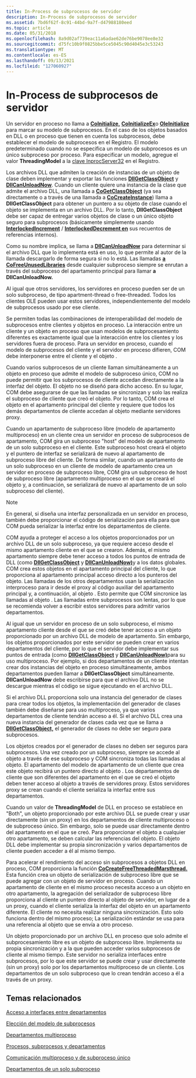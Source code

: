 ```yaml
---
title: In-Process de subprocesos de servidor
description: In-Process de subprocesos de servidor
ms.assetid: 7bd6f62f-8c91-44bd-9a7f-d47988180eed
ms.topic: article
ms.date: 05/31/2018
ms.openlocfilehash: 8a9d02af739eac11a6adae62de76be9078ee8e32
ms.sourcegitcommit: d75fc10b9f0825bbe5ce5045c90d4045e3c53243
ms.translationtype: MT
ms.contentlocale: es-ES
ms.lasthandoff: 09/13/2021
ms.locfileid: "127060927"
---
```

# <a name="in-process-server-threading-issues"></a>In-Process de subprocesos de servidor

Un servidor en proceso no llama a [**CoInitialize,**](/windows/desktop/api/Objbase/nf-objbase-coinitialize) [**CoInitializeEx**](/windows/desktop/api/combaseapi/nf-combaseapi-coinitializeex)o [**OleInitialize**](/windows/desktop/api/Ole2/nf-ole2-oleinitialize) para marcar su modelo de subprocesos. En el caso de los objetos basados en DLL o en proceso que tienen en cuenta los subprocesos, debe establecer el modelo de subprocesos en el Registro. El modelo predeterminado cuando no se especifica un modelo de subprocesos es un único subproceso por proceso. Para especificar un modelo, agregue el valor **ThreadingModel** a la [clave InprocServer32](inprocserver32.md) en el Registro.

Los archivos DLL que admiten la creación de instancias de un objeto de clase deben implementar y exportar las funciones [**DllGetClassObject**](/windows/desktop/api/combaseapi/nf-combaseapi-dllgetclassobject) y [**DllCanUnloadNow**](/windows/desktop/api/combaseapi/nf-combaseapi-dllcanunloadnow). Cuando un cliente quiere una instancia de la clase que admite el archivo DLL, una llamada a [**CoGetClassObject**](/windows/desktop/api/combaseapi/nf-combaseapi-cogetclassobject) (ya sea directamente o a través de una llamada a [**CoCreateInstance**](/windows/desktop/api/combaseapi/nf-combaseapi-cocreateinstance)) llama a **DllGetClassObject** para obtener un puntero a su objeto de clase cuando el objeto se implementa en un archivo DLL. Por lo tanto, **DllGetClassObject** debe ser capaz de entregar varios objetos de clase o un único objeto seguro para subprocesos (básicamente simplemente usando [**InterlockedIncrement**](/windows/win32/api/winnt/nf-winnt-interlockedincrement) / [**InterlockedDecrement en**](/windows/desktop/api/winbase/nf-winbase-interlockeddecrement) sus recuentos de referencias internos).

Como su nombre implica, se llama a [**DllCanUnloadNow**](/windows/desktop/api/combaseapi/nf-combaseapi-dllcanunloadnow) para determinar si el archivo DLL que lo implementa está en uso, lo que permite al autor de la llamada descargarlo de forma segura si no lo está. Las llamadas [**a CoFreeUnusedLibraries**](/windows/desktop/api/combaseapi/nf-combaseapi-cofreeunusedlibraries) desde cualquier subproceso siempre se enrutan a través del subproceso del apartamento principal para llamar **a DllCanUnloadNow.**

Al igual que otros servidores, los servidores en proceso pueden ser de un solo subproceso, de tipo apartment-thread o free-threaded. Todos los clientes OLE pueden usar estos servidores, independientemente del modelo de subprocesos usado por ese cliente.

Se permiten todas las combinaciones de interoperabilidad del modelo de subprocesos entre clientes y objetos en proceso. La interacción entre un cliente y un objeto en proceso que usan modelos de subprocesamiento diferentes es exactamente igual que la interacción entre los clientes y los servidores fuera de proceso. Para un servidor en proceso, cuando el modelo de subprocesos del cliente y el servidor en proceso difieren, COM debe interponerse entre el cliente y el objeto .

Cuando varios subprocesos de un cliente llaman simultáneamente a un objeto en proceso que admite el modelo de subproceso único, COM no puede permitir que los subprocesos de cliente accedan directamente a la interfaz del objeto. El objeto no se diseñó para dicho acceso. En su lugar, COM debe asegurarse de que las llamadas se sincronizan y solo las realiza el subproceso de cliente que creó el objeto. Por lo tanto, COM crea el objeto en el apartamento principal del cliente y requiere que todos los demás departamentos de cliente accedan al objeto mediante servidores proxy.

Cuando un apartamento de subproceso libre (modelo de apartamento multiproceso) en un cliente crea un servidor en proceso de subprocesos de apartamento, COM gira un subproceso "host" del modelo de apartamento de un solo subproceso en el cliente. Este subproceso host creará el objeto y el puntero de interfaz se serializará de nuevo al apartamento de subproceso libre del cliente. De forma similar, cuando un apartamento de un solo subproceso en un cliente de modelo de apartamento crea un servidor en proceso de subproceso libre, COM gira un subproceso de host de subproceso libre (apartamento multiproceso en el que se creará el objeto y, a continuación, se serializará de nuevo al apartamento de un solo subproceso del cliente).

> [!Note]  
> En general, si diseña una interfaz personalizada en un servidor en proceso, también debe proporcionar el código de serialización para ella para que COM pueda serializar la interfaz entre los departamentos de cliente.

 

COM ayuda a proteger el acceso a los objetos proporcionados por un archivo DLL de un solo subproceso, ya que requiere acceso desde el mismo apartamento cliente en el que se crearon. Además, el mismo apartamento siempre debe tener acceso a todos los puntos de entrada de DLL (como [**DllGetClassObject**](/windows/desktop/api/combaseapi/nf-combaseapi-dllgetclassobject) y [**DllCanUnloadNow)**](/windows/desktop/api/combaseapi/nf-combaseapi-dllcanunloadnow)y a los datos globales. COM crea estos objetos en el apartamento principal del cliente, lo que proporciona al apartamento principal acceso directo a los punteros del objeto. Las llamadas de los otros departamentos usan la serialización interproceso para ir desde el proxy al código auxiliar del apartamento principal y, a continuación, al objeto . Esto permite que COM sincronice las llamadas al objeto . Las llamadas entre subprocesos son lentas, por lo que se recomienda volver a escribir estos servidores para admitir varios departamentos.

Al igual que un servidor en proceso de un solo subproceso, el mismo apartamento cliente desde el que se creó debe tener acceso a un objeto proporcionado por un archivo DLL de modelo de apartamento. Sin embargo, los objetos proporcionados por este servidor se pueden crear en varios departamentos del cliente, por lo que el servidor debe implementar sus puntos de entrada (como [**DllGetClassObject**](/windows/desktop/api/combaseapi/nf-combaseapi-dllgetclassobject) y [**DllCanUnloadNow)**](/windows/desktop/api/combaseapi/nf-combaseapi-dllcanunloadnow)para su uso multiproceso. Por ejemplo, si dos departamentos de un cliente intentan crear dos instancias del objeto en proceso simultáneamente, ambos departamentos pueden llamar a **DllGetClassObject** simultáneamente. **DllCanUnloadNow** debe escribirse para que el archivo DLL no se descargue mientras el código se sigue ejecutando en el archivo DLL.

Si el archivo DLL proporciona solo una instancia del generador de clases para crear todos los objetos, la implementación del generador de clases también debe diseñarse para uso multiproceso, ya que varios departamentos de cliente tendrán acceso a él. Si el archivo DLL crea una nueva instancia del generador de clases cada vez que se llama a [**DllGetClassObject,**](/windows/desktop/api/combaseapi/nf-combaseapi-dllgetclassobject) el generador de clases no debe ser seguro para subprocesos.

Los objetos creados por el generador de clases no deben ser seguros para subprocesos. Una vez creado por un subproceso, siempre se accede al objeto a través de ese subproceso y COM sincroniza todas las llamadas al objeto. El apartamento del modelo de apartamento de un cliente que crea este objeto recibirá un puntero directo al objeto . Los departamentos de cliente que son diferentes del apartamento en el que se creó el objeto deben tener acceso al objeto a través de servidores proxy. Estos servidores proxy se crean cuando el cliente serializa la interfaz entre sus departamentos.

Cuando un valor de **ThreadingModel** de DLL en proceso se establece en "Both", un objeto proporcionado por este archivo DLL se puede crear y usar directamente (sin un proxy) en los departamentos de cliente multiproceso o de subproceso único. Sin embargo, solo se puede usar directamente dentro del apartamento en el que se creó. Para proporcionar el objeto a cualquier otro apartamento, se deben calcular las referencias del objeto. El objeto DLL debe implementar su propia sincronización y varios departamentos de cliente pueden acceder a él al mismo tiempo.

Para acelerar el rendimiento del acceso sin subprocesos a objetos DLL en proceso, COM proporciona la función [**CoCreateFreeThreadedMarsthread.**](/windows/desktop/api/combaseapi/nf-combaseapi-cocreatefreethreadedmarshaler) Esta función crea un objeto de serialización de subproceso libre que se puede agregar con un objeto de servidor en proceso. Cuando un apartamento de cliente en el mismo proceso necesita acceso a un objeto en otro apartamento, la agregación del serializador de subproceso libre proporciona al cliente un puntero directo al objeto de servidor, en lugar de a un proxy, cuando el cliente serializa la interfaz del objeto en un apartamento diferente. El cliente no necesita realizar ninguna sincronización. Esto solo funciona dentro del mismo proceso; La serialización estándar se usa para una referencia al objeto que se envía a otro proceso.

Un objeto proporcionado por un archivo DLL en proceso que solo admite el subprocesamiento libre es un objeto de subproceso libre. Implementa su propia sincronización y a la que pueden acceder varios subprocesos de cliente al mismo tiempo. Este servidor no serializa interfaces entre subprocesos, por lo que este servidor se puede crear y usar directamente (sin un proxy) solo por los departamentos multiproceso de un cliente. Los departamentos de un solo subproceso que lo crean tendrán acceso a él a través de un proxy.

## <a name="related-topics"></a>Temas relacionados

<dl> <dt>

[Acceso a interfaces entre departamentos](accessing-interfaces-across-apartments.md)
</dt> <dt>

[Elección del modelo de subprocesos](choosing-the-threading-model.md)
</dt> <dt>

[Departamentos multiproceso](multithreaded-apartments.md)
</dt> <dt>

[Procesos, subprocesos y departamentos](processes--threads--and-apartments.md)
</dt> <dt>

[Comunicación multiproceso y de subproceso único](single-threaded-and-multithreaded-communication.md)
</dt> <dt>

[Departamentos de un solo subproceso](single-threaded-apartments.md)
</dt> </dl>

 

 